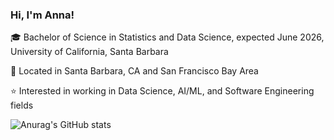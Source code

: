 ### Hi, I'm Anna!

🎓 Bachelor of Science in Statistics and Data Science, expected June 2026, University of California, Santa Barbara

📌 Located in Santa Barbara, CA and San Francisco Bay Area

⭐️ Interested in working in Data Science, AI/ML, and Software Engineering fields

![Anurag's GitHub stats](https://github-readme-stats.vercel.app/api?username=annagornyitzki&show_icons=true&theme=cobalt)
